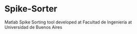 # Spike-Sorter
Matlab Spike Sorting tool developed at Facultad de Ingeniería at Universidad de Buenos Aires
